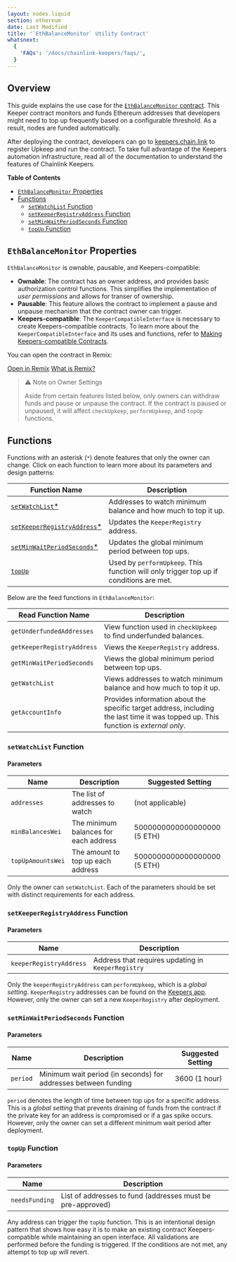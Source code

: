 ```yaml
---
layout: nodes.liquid
section: ethereum
date: Last Modified
title: '`EthBalanceMonitor` Utility Contract'
whatsnext:
  {
    'FAQs': '/docs/chainlink-keepers/faqs/',
  }
---
```


## Overview
This guide explains the use case for the [`EthBalanceMonitor` contract](https://github.com/smartcontractkit/chainlink/blob/develop/contracts/src/v0.8/upkeeps/EthBalanceMonitor.sol). This Keeper contract monitors and funds Ethereum addresses that developers might need to top up frequently based on a configurable threshold. As a result, nodes are funded automatically.

After deploying the contract, developers can go to [keepers.chain.link](https://keepers.chain.link/) to register Upkeep and run the contract. To take full advantage of the Keepers automation infrastructure, read all of the documentation to understand the features of Chainlink Keepers.

**Table of Contents**
+ [`EthBalanceMonitor` Properties](#ethbalancemonitor-properties)
+ [Functions](#functions)
  + [`setWatchList` Function](#setwatchlist-function)
  + [`setKeeperRegistryAddress` Function](#setkeeperregistryaddress-function)
  + [`setMinWaitPeriodSeconds` Function](#setminwaitperiodseconds-function)
  + [`topUp` Function](#topup-function)

## `EthBalanceMonitor` Properties
`EthBalanceMonitor` is ownable, pausable, and Keepers-compatible:

- **Ownable**: The contract has an owner address, and provides basic authorization control functions. This simplifies the implementation of *user permissions* and allows for transer of ownership.
- **Pausable**: This feature allows the contract to implement a pause and unpause mechanism that the contract owner can trigger.
- **Keepers-compatible**: The `KeeperCompatibleInterface` is necessary to create Keepers-compatible contracts. To learn more about the `KeeperCompatibleInterface` and its uses and functions, refer to [Making Keepers-compatible Contracts](../compatible-contracts/).

You can open the contract in Remix:
<div class="remix-callout">
    <a href="https://remix.ethereum.org/#url=https://docs.chain.link/samples/Keepers/EthBalanceMonitor.sol" target="_blank" >Open in Remix</a>
    <a href="/docs/conceptual-overview/#what-is-remix" >What is Remix?</a>
</div>

> ⚠️ Note on Owner Settings
>
> Aside from certain features listed below, only owners can withdraw funds and pause or unpause the contract. If the contract is paused or unpaused, it will affect `checkUpkeep`, `performUpkeep`, and `topUp` functions.

## Functions
Functions with an asterisk (`*`) denote features that only the owner can change. Click on each function to learn more about its parameters and design patterns:

| Function Name                   | Description                                                          |
| ------------------------------- | -------------------------------------------------------------------- |
|  [`setWatchList`*](#setwatchlist-function)   | Addresses to watch minimum balance and how much to top it up.                     |
|  [`setKeeperRegistryAddress`*](#setkeeperregistryaddress-function) | Updates the `KeeperRegistry` address. |
|  [`setMinWaitPeriodSeconds`*](#setminwaitperiodseconds-function)    | Updates the global minimum period between top ups. |
|  [`topUp`](#topup-function)   | Used by `performUpkeep`. This function will only trigger top up if conditions are met.  |

Below are the feed functions in `EthBalanceMonitor`:

| Read Function Name                   | Description                                                          |
| ------------------------------- | -------------------------------------------------------------------- |
|  `getUnderfundedAddresses`    | View function used in `checkUpkeep` to find underfunded balances.                    |
|  `getKeeperRegistryAddress` | Views the `KeeperRegistry` address. |
|  `getMinWaitPeriodSeconds`    | Views the global minimum period between top ups. |
|  `getWatchList`    | Views addresses to watch minimum balance and how much to top it up.  |
|  `getAccountInfo`    | Provides information about the specific target address, including the last time it was topped up. This function is *external only*.  |

### `setWatchList` Function

#### Parameters
| Name                            | Description                                                  | Suggested Setting              |
| ------------------------------- | ------------------------------------------------------------ | ------------------------------ |
| `addresses`                    | The list of addresses to watch | (not applicable) |
| `minBalancesWei`                 | The minimum balances for each address | 5000000000000000000 (5 ETH)|
| `topUpAmountsWei`                 | The amount to top up each address | 5000000000000000000 (5 ETH)|

Only the owner can `setWatchList`. Each of the parameters should be set with distinct requirements for each address.

### `setKeeperRegistryAddress` Function

#### Parameters
| Name                            | Description                                                          |
| ------------------------------- | -------------------------------------------------------------------- |
| `keeperRegistryAddress`         | Address that requires updating in `KeeperRegistry`                   |

Only the `keeperRegistryAddress` can `performUpkeep`, which is a *global setting*. `KeeperRegistry` addresses can be found on the [Keepers app](https://keepers.chain.link/). However, only the owner can set a new `KeeperRegistry` after deployment.

### `setMinWaitPeriodSeconds` Function

#### Parameters
| Name                            | Description                                                  | Suggested Setting              |
| ------------------------------- | ------------------------------------------------------------ | ------------------------------ |
| `period`                        | Minimum wait period (in seconds) for addresses between funding |  3600 (1 hour)               |

`period` denotes the length of time between top ups for a specific address. This is a *global setting* that prevents draining of funds from the contract if the private key for an address is compromised or if a gas spike occurs. However, only the owner can set a different minimum wait period after deployment.

### `topUp` Function

#### Parameters
| Name                            | Description                                                          |
| ------------------------------- | -------------------------------------------------------------------- |
| `needsFunding`                  | List of addresses to fund (addresses must be pre-approved)           |

Any address can trigger the `topUp` function. This is an intentional design pattern that shows how easy it is to make an existing contract Keepers-compatible while maintaining an open interface. All validations are performed before the funding is triggered. If the conditions are not met, any attempt to top up will revert.
